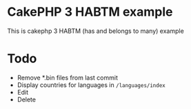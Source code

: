# CakePHP 3 HABTM example
This is cakephp 3 HABTM (has and belongs to many) example

# Todo
- Remove *.bin files from last commit
- Display countries for languages in `/languages/index`
- Edit
- Delete
